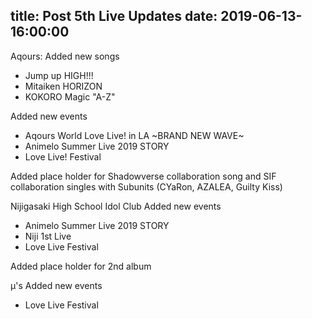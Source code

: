 title: Post 5th Live Updates
date: 2019-06-13-16:00:00
---

Aqours: 
Added new songs
- Jump up HIGH!!!
- Mitaiken HORIZON
- KOKORO Magic "A-Z"

Added new events
- Aqours World Love Live! in LA ~BRAND NEW WAVE~
- Animelo Summer Live 2019 STORY
- Love Live! Festival

Added place holder for Shadowverse collaboration song and SIF collaboration singles with Subunits (CYaRon, AZALEA, Guilty Kiss)

Nijigasaki High School Idol Club
Added new events
- Animelo Summer Live 2019 STORY
- Niji 1st Live
- Love Live Festival

Added place holder for 2nd album

µ's
Added new events
- Love Live Festival

